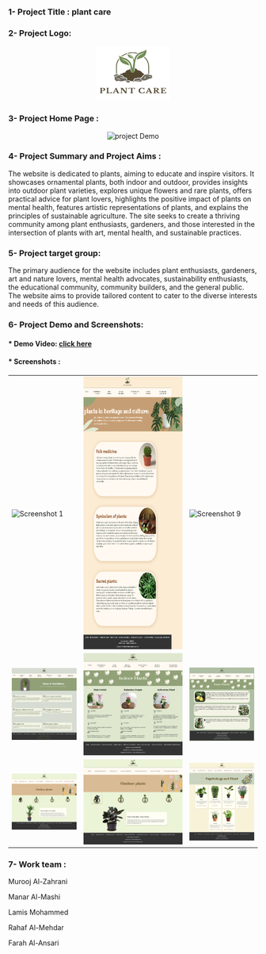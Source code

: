### 1- Project Title : plant care


### 2- Project Logo:

<div align="center">
  <img src="https://github.com/Murooj-1/plant_care/blob/main/images/logo.png" alt="project Logo" width="150" height="110"/>
</div>

### 3- Project Home Page :

<p align="center">
  <img src="https://github.com/Murooj-1/plant_care/blob/main/Demo/Home%20page%20.gif" alt="project Demo" width="800" />
</p>

### 4- Project Summary and Project Aims :
The website is dedicated to plants, aiming to educate and inspire visitors. It showcases ornamental plants, both indoor and outdoor, provides insights into outdoor plant varieties, explores unique flowers and rare plants, offers practical advice for plant lovers, highlights the positive impact of plants on mental health, features artistic representations of plants, and explains the principles of sustainable agriculture. The site seeks to create a thriving community among plant enthusiasts, gardeners, and those interested in the intersection of plants with art, mental health, and sustainable practices.


### 5- Project target group:
The primary audience for the website includes plant enthusiasts, gardeners, art and nature lovers, mental health advocates, sustainability enthusiasts, the educational community, community builders, and the general public. The website aims to provide tailored content to cater to the diverse interests and needs of this audience.

### 6- Project Demo and Screenshots:
#### * Demo Video: [click here](https://drive.google.com/file/d/1LJvd2xkRGHnAEHiYAZ58-ePpyaUXxicd/view?usp=drive_link)


#### * Screenshots :

<table align="center">
  <tr>
    <td><img src="https://github.com/Murooj-1/plant_care/blob/main/Screenshots/1.png" alt="Screenshot 1" width="800"/></td>
    <td><img src="https://github.com/Murooj-1/plant_care/blob/main/Screenshots/6.png" alt="Screenshot 6" width="800" height="550" /></td>
    <td><img src="https://github.com/Murooj-1/plant_care/blob/main/Screenshots/9.png" alt="Screenshot 9" width="800"  /></td>
  </tr>
  <tr>
    <td><img src="https://github.com/Murooj-1/plant_care/blob/main/Screenshots/2.png" alt="Screenshot 2" width="300"/></td>
     <td><img src="https://github.com/Murooj-1/plant_care/blob/main/Screenshots/3.png" alt="Screenshot 3" width="300"/></td>
    <td><img src="https://github.com/Murooj-1/plant_care/blob/main/Screenshots/8.png" alt="Screenshot 8" width="300"/></td>
  </tr>
  <tr>
   <td><img src="https://github.com/Murooj-1/plant_care/blob/main/Screenshots/5.png" alt="Screenshot 5" width="300"/></td>
    <td><img src="https://github.com/Murooj-1/plant_care/blob/main/Screenshots/4.png" alt="Screenshot 4" width="300"/></td>
     <td><img src="https://github.com/Murooj-1/plant_care/blob/main/Screenshots/7.png" alt="Screenshot 7" width="300"/></td>
 </tr>
</table>

### 7- Work team :
Murooj Al-Zahrani

Manar Al-Mashi

Lamis Mohammed

Rahaf Al-Mehdar

Farah Al-Ansari 



